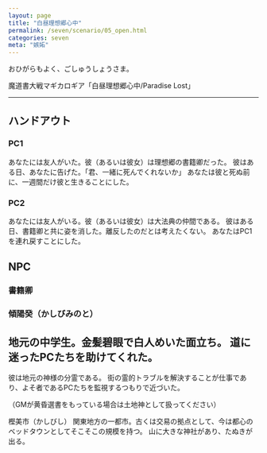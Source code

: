 ```yaml
---
layout: page
title: "白昼理想郷心中"
permalink: /seven/scenario/05_open.html
categories: seven
meta: "嫉妬"
---
```


おひがらもよく、ごしゅうしょうさま。

魔道書大戦マギカロギア「白昼理想郷心中/Paradise Lost」


---------------------------

## ハンドアウト
### PC1
あなたには友人がいた。彼（あるいは彼女）は理想郷の書籍卿だった。
彼はある日、あなたに告げた。「君、一緒に死んでくれないか」
あなたは彼と死ぬ前に、一週間だけ彼と生きることにした。

### PC2
あなたには友人がいる。彼（あるいは彼女）は大法典の仲間である。
彼はある日、書籍卿と共に姿を消した。離反したのだとは考えたくない。
あなたはPC1を連れ戻すことにした。

## NPC

### 書籍卿

### 傾陽癸（かしびみのと）
地元の中学生。金髪碧眼で白人めいた面立ち。
道に迷ったPCたちを助けてくれた。
--------------------
彼は地元の神様の分霊である。
街の霊的トラブルを解決することが仕事であり、よそ者であるPCたちを監視するつもりで近づいた。

（GMが黄昏選書をもっている場合は土地神として扱ってください）


樫美市（かしびし）
関東地方の一都市。古くは交易の拠点として、今は都心のベッドタウンとしてそこそこの規模を持つ。
山に大きな神社があり、たぬきが出る。
